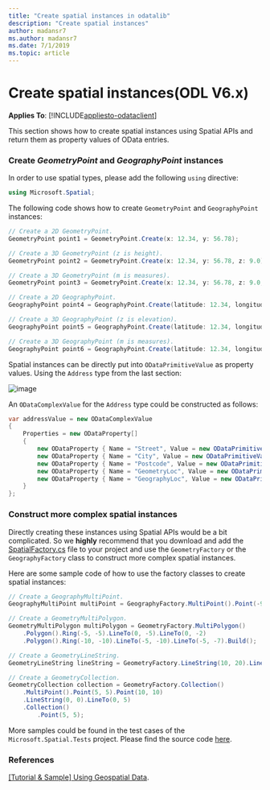 ```yaml
---
title: "Create spatial instances in odatalib"
description: "Create spatial instances"
author: madansr7
ms.author: madansr7
ms.date: 7/1/2019
ms.topic: article
---
```

# Create spatial instances(ODL V6.x)
**Applies To**: [!INCLUDE[appliesto-odataclient](../../includes/appliesto-odatalib-v6.md)]

This section shows how to create spatial instances using Spatial APIs and return them as property values of OData entries.

### Create *GeometryPoint* and *GeographyPoint* instances
In order to use spatial types, please add the following `using` directive:

``` csharp
using Microsoft.Spatial;
```

The following code shows how to create `GeometryPoint` and `GeographyPoint` instances:

``` csharp
// Create a 2D GeometryPoint.
GeometryPoint point1 = GeometryPoint.Create(x: 12.34, y: 56.78);

// Create a 3D GeometryPoint (z is height).
GeometryPoint point2 = GeometryPoint.Create(x: 12.34, y: 56.78, z: 9.0);

// Create a 3D GeometryPoint (m is measures).
GeometryPoint point3 = GeometryPoint.Create(x: 12.34, y: 56.78, z: 9.0, m: 321.0);

// Create a 2D GeographyPoint.
GeographyPoint point4 = GeographyPoint.Create(latitude: 12.34, longitude: 56.78);

// Create a 3D GeographyPoint (z is elevation).
GeographyPoint point5 = GeographyPoint.Create(latitude: 12.34, longitude: 56.78, z: 9.0);

// Create a 3D GeographyPoint (m is measures).
GeographyPoint point6 = GeographyPoint.Create(latitude: 12.34, longitude: 56.78, z: 9.0, m: 321.0);
```

Spatial instances can be directly put into `ODataPrimitiveValue` as property values. Using the `Address` type from the last section:

![image](/odata/assets/2015-04-21-csdl.png)

An `ODataComplexValue` for the `Address` type could be constructed as follows:

``` csharp
var addressValue = new ODataComplexValue
{
    Properties = new ODataProperty[]
    {
        new ODataProperty { Name = "Street", Value = new ODataPrimitiveValue("Zi Xing Rd") },
        new ODataProperty { Name = "City", Value = new ODataPrimitiveValue("Shanghai") },
        new ODataProperty { Name = "Postcode", Value = new ODataPrimitiveValue("200000") },
        new ODataProperty { Name = "GeometryLoc", Value = new ODataPrimitiveValue(GeometryPoint.Create(12.34, 56.78)) },
        new ODataProperty { Name = "GeographyLoc", Value = new ODataPrimitiveValue(GeographyPoint.Create(12.34, 56.78)) },
    }
};
```

### Construct more complex spatial instances
Directly creating these instances using Spatial APIs would be a bit complicated. So we **highly** recommend that you download and add the [SpatialFactory.cs](https://github.com/OData/odata.net/blob/maintenance-6.x/test/FunctionalTests/Microsoft.OData.TestCommon/SpatialFactory.cs) file to your project and use the `GeometryFactory` or the `GeographyFactory` class to construct more complex spatial instances.

Here are some sample code of how to use the factory classes to create spatial instances:

``` csharp
// Create a GeographyMultiPoint.
GeographyMultiPoint multiPoint = GeographyFactory.MultiPoint().Point(-90.0, 0.0).Point(0.0, 90.0).Build();

// Create a GeometryMultiPolygon.
GeometryMultiPolygon multiPolygon = GeometryFactory.MultiPolygon()
    .Polygon().Ring(-5, -5).LineTo(0, -5).LineTo(0, -2)
    .Polygon().Ring(-10, -10).LineTo(-5, -10).LineTo(-5, -7).Build();

// Create a GeometryLineString.
GeometryLineString lineString = GeometryFactory.LineString(10, 20).LineTo(20, 30).Build();

// Create a GeometryCollection.
GeometryCollection collection = GeometryFactory.Collection()
    .MultiPoint().Point(5, 5).Point(10, 10)
    .LineString(0, 0).LineTo(0, 5)
    .Collection()
        .Point(5, 5);
```

More samples could be found in the test cases of the `Microsoft.Spatial.Tests` project. Please find the source code [here](https://github.com/OData/odata.net/tree/maintenance-6.x/test/FunctionalTests/Microsoft.Spatial.Tests).

### References
[[Tutorial & Sample] Using Geospatial Data](https://devblogs.microsoft.com/odata/using-geospatial-data/).